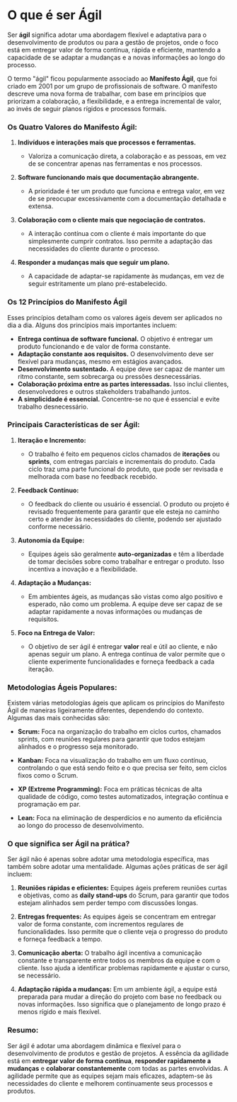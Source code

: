 # O que é ser Ágil

Ser **ágil** significa adotar uma abordagem flexível e adaptativa para o desenvolvimento de produtos ou para a gestão de projetos, onde o foco está em entregar valor de forma contínua, rápida e eficiente, mantendo a capacidade de se adaptar a mudanças e a novas informações ao longo do processo.

O termo "ágil" ficou popularmente associado ao **Manifesto Ágil**, que foi criado em 2001 por um grupo de profissionais de software. O manifesto descreve uma nova forma de trabalhar, com base em princípios que priorizam a colaboração, a flexibilidade, e a entrega incremental de valor, ao invés de seguir planos rígidos e processos formais.

### **Os Quatro Valores do Manifesto Ágil:**
1. **Indivíduos e interações mais que processos e ferramentas.**
   - Valoriza a comunicação direta, a colaboração e as pessoas, em vez de se concentrar apenas nas ferramentas e nos processos.
   
2. **Software funcionando mais que documentação abrangente.**
   - A prioridade é ter um produto que funciona e entrega valor, em vez de se preocupar excessivamente com a documentação detalhada e extensa.

3. **Colaboração com o cliente mais que negociação de contratos.**
   - A interação contínua com o cliente é mais importante do que simplesmente cumprir contratos. Isso permite a adaptação das necessidades do cliente durante o processo.

4. **Responder a mudanças mais que seguir um plano.**
   - A capacidade de adaptar-se rapidamente às mudanças, em vez de seguir estritamente um plano pré-estabelecido.

### **Os 12 Princípios do Manifesto Ágil**  
Esses princípios detalham como os valores ágeis devem ser aplicados no dia a dia. Alguns dos princípios mais importantes incluem:
- **Entrega contínua de software funcional.** O objetivo é entregar um produto funcionando e de valor de forma constante.
- **Adaptação constante aos requisitos.** O desenvolvimento deve ser flexível para mudanças, mesmo em estágios avançados.
- **Desenvolvimento sustentado.** A equipe deve ser capaz de manter um ritmo constante, sem sobrecarga ou pressões desnecessárias.
- **Colaboração próxima entre as partes interessadas.** Isso inclui clientes, desenvolvedores e outros stakeholders trabalhando juntos.
- **A simplicidade é essencial.** Concentre-se no que é essencial e evite trabalho desnecessário.

### **Principais Características de ser Ágil:**
1. **Iteração e Incremento:**
   - O trabalho é feito em pequenos ciclos chamados de **iterações** ou **sprints**, com entregas parciais e incrementais do produto. Cada ciclo traz uma parte funcional do produto, que pode ser revisada e melhorada com base no feedback recebido.

2. **Feedback Contínuo:**
   - O feedback do cliente ou usuário é essencial. O produto ou projeto é revisado frequentemente para garantir que ele esteja no caminho certo e atender às necessidades do cliente, podendo ser ajustado conforme necessário.

3. **Autonomia da Equipe:**
   - Equipes ágeis são geralmente **auto-organizadas** e têm a liberdade de tomar decisões sobre como trabalhar e entregar o produto. Isso incentiva a inovação e a flexibilidade.

4. **Adaptação a Mudanças:**
   - Em ambientes ágeis, as mudanças são vistas como algo positivo e esperado, não como um problema. A equipe deve ser capaz de se adaptar rapidamente a novas informações ou mudanças de requisitos.

5. **Foco na Entrega de Valor:**
   - O objetivo de ser ágil é entregar **valor** real e útil ao cliente, e não apenas seguir um plano. A entrega contínua de valor permite que o cliente experimente funcionalidades e forneça feedback a cada iteração.

### **Metodologias Ágeis Populares:**
Existem várias metodologias ágeis que aplicam os princípios do Manifesto Ágil de maneiras ligeiramente diferentes, dependendo do contexto. Algumas das mais conhecidas são:

- **Scrum:** Foca na organização do trabalho em ciclos curtos, chamados sprints, com reuniões regulares para garantir que todos estejam alinhados e o progresso seja monitorado.
  
- **Kanban:** Foca na visualização do trabalho em um fluxo contínuo, controlando o que está sendo feito e o que precisa ser feito, sem ciclos fixos como o Scrum.

- **XP (Extreme Programming):** Foca em práticas técnicas de alta qualidade de código, como testes automatizados, integração contínua e programação em par.

- **Lean:** Foca na eliminação de desperdícios e no aumento da eficiência ao longo do processo de desenvolvimento.

### **O que significa ser Ágil na prática?**
Ser ágil não é apenas sobre adotar uma metodologia específica, mas também sobre adotar uma mentalidade. Algumas ações práticas de ser ágil incluem:

1. **Reuniões rápidas e eficientes:** Equipes ágeis preferem reuniões curtas e objetivas, como as **daily stand-ups** do Scrum, para garantir que todos estejam alinhados sem perder tempo com discussões longas.

2. **Entregas frequentes:** As equipes ágeis se concentram em entregar valor de forma constante, com incrementos regulares de funcionalidades. Isso permite que o cliente veja o progresso do produto e forneça feedback a tempo.

3. **Comunicação aberta:** O trabalho ágil incentiva a comunicação constante e transparente entre todos os membros da equipe e com o cliente. Isso ajuda a identificar problemas rapidamente e ajustar o curso, se necessário.

4. **Adaptação rápida a mudanças:** Em um ambiente ágil, a equipe está preparada para mudar a direção do projeto com base no feedback ou novas informações. Isso significa que o planejamento de longo prazo é menos rígido e mais flexível.

### **Resumo:**
Ser ágil é adotar uma abordagem dinâmica e flexível para o desenvolvimento de produtos e gestão de projetos. A essência da agilidade está em **entregar valor de forma contínua**, **responder rapidamente a mudanças** e **colaborar constantemente** com todas as partes envolvidas. A agilidade permite que as equipes sejam mais eficazes, adaptem-se às necessidades do cliente e melhorem continuamente seus processos e produtos.